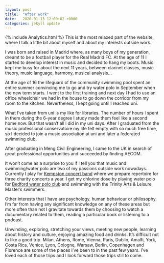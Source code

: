 ```yaml
---
layout: post
title:  "After work"
date:   2020-01-13 12:00:02 +0000
categories: jekyll update
---
```

{% include Analytics.html %}
This is the most relaxed part of the website, where I talk a little bit about myself and about my interests outside work.

I was born and raised in Madrid where, as many boys of my generation, dreamt to be a football player for the Real Madrid FC. At the age of 11 I started to develop interest in music and decided to hang my boots. Music kept me busy for about the next 11 years, between clarinet classes, music theory, music language, harmony, musical analysis... 

At the age of 16 the lifeguard of the community swimming pool spent an entire summer convincing me to go and try water polo in September when the new term starts. I went to the first training and next day I had to use an office wheelchair we had in the house to go down the corridor from my room to the kitchen. Nevertheless, I kept going until I reached uni. 

What I’ve taken from uni is my like for libraries. The number of hours I spent in them during the 6-year degree I study made them feel like a second home now. But that wasn’t all I did in my uni days. After I graduated from the music professional conservatoire my life felt empty with so much free time, so I decided to join a music association at uni and later a federated swimming club.

After graduating in Meng Civil Engineering, I came to the UK in search of great professional opportunities and succeeded by finding AECOM.

It won’t come as a surprise to you if I tell you that music and swimming/water polo are two of my passions outside work nowadays. Currently I play for [Kempston concert band](http://www.kempstonconcertband.org/index.html) where we prepare repertoire for three  charity concerts a year. I get my chlorine dose by playing water polo for [Bedford water polo club](http://www.bwpc.co.uk/index.html) and swimming with the Trinity Arts & Leisure Master’s swimmers.

Other interests that I have are psychology, human behaviour or philosophy. I’m far from having any significant knowledge on any of these areas but more often than not I gravitate towards them by choosing to watch a documentary related to them, reading a particular book or listening to a podcast.

Unwinding, exploring, stretching your views, meeting new people, learning about history and culture, enjoying amazing food and drinks. It’s difficult not to like a good trip. Milan, Athens, Rome, Vienna, Paris, Dublin, Amalfi, York, Costa Rica, Venice, Lyon, Cologne, Warsaw, Berlin, Copenhagen and Florence are some of the places I’ve been to in the past few years. I’ve loved each of those trips and I look forward those trips still to come.

